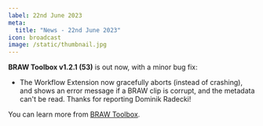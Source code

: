 ```yaml
---
label: 22nd June 2023
meta:
  title: "News - 22nd June 2023"
icon: broadcast
image: /static/thumbnail.jpg
---
```


**BRAW Toolbox v1.2.1 (53)** is out now, with a minor bug fix:

- The Workflow Extension now gracefully aborts (instead of crashing), and shows an error message if a BRAW clip is corrupt, and the metadata can't be read. Thanks for reporting Dominik Radecki!

You can learn more from [BRAW Toolbox](https://brawtoolbox.fcp.cafe).